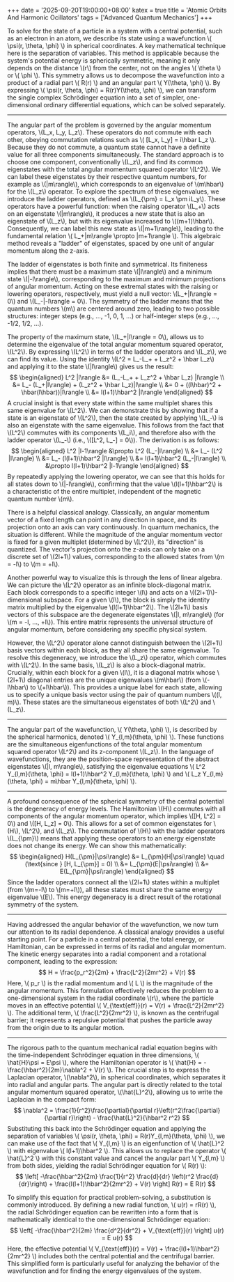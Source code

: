 +++
date = '2025-09-20T19:00:00+08:00'
katex = true
title = 'Atomic Orbits And Harmonic Ocillators'
tags = ['Advanced Quantum Mechanics']
+++ 


To solve for the state of a particle in a system with a central potential, such as an electron in an atom, we describe its state using a wavefunction \\( \psi(r, \theta, \phi) \\) in spherical coordinates. A key mathematical technique here is the separation of variables. This method is applicable because the system's potential energy is spherically symmetric, meaning it only depends on the distance \\(r\\) from the center, not on the angles \\( \theta \\) or \\( \phi \\). This symmetry allows us to decompose the wavefunction into a product of a radial part \\( R(r) \\) and an angular part \\( Y(\theta, \phi) \\). By expressing \\( \psi(r, \theta, \phi) = R(r)Y(\theta, \phi) \\), we can transform the single complex Schrödinger equation into a set of simpler, one-dimensional ordinary differential equations, which can be solved separately.

---

The angular part of the problem is governed by the angular momentum operators, \\(L_x, L_y, L_z\\). These operators do not commute with each other, obeying commutation relations such as \\( [L_x, L_y] = i\hbar L_z \\). Because they do not commute, a quantum state cannot have a definite value for all three components simultaneously. The standard approach is to choose one component, conventionally \\(L_z\\), and find its common eigenstates with the total angular momentum squared operator \\(L^2\\). We can label these eigenstates by their respective quantum numbers, for example as \\(|m\rangle\\), which corresponds to an eigenvalue of \\(m\hbar\\) for the \\(L_z\\) operator. To explore the spectrum of these eigenvalues, we introduce the ladder operators, defined as \\(L_{\pm} = L_x \pm iL_y\\). These operators have a powerful function: when the raising operator \\(L_+\\) acts on an eigenstate \\(|m\rangle\\), it produces a new state that is also an eigenstate of \\(L_z\\), but with its eigenvalue increased to \\((m+1)\hbar\\). Consequently, we can label this new state as \\(|m+1\rangle\\), leading to the fundamental relation \\( L_+|m\rangle \propto |m+1\rangle \\). This algebraic method reveals a "ladder" of eigenstates, spaced by one unit of angular momentum along the z-axis.

The ladder of eigenstates is both finite and symmetrical. Its finiteness implies that there must be a maximum state \\(|l\rangle\\) and a minimum state \\(|-l\rangle\\), corresponding to the maximum and minimum projections of angular momentum. Acting on these extremal states with the raising or lowering operators, respectively, must yield a null vector: \\(L_+|l\rangle = 0\\) and \\(L_-|-l\rangle = 0\\). The symmetry of the ladder means that the quantum numbers \\(m\\) are centered around zero, leading to two possible structures: integer steps (e.g., ..., -1, 0, 1, ...) or half-integer steps (e.g., ..., -1/2, 1/2, ...).

The property of the maximum state, \\(L_+|l\rangle = 0\\), allows us to determine the eigenvalue of the total angular momentum squared operator, \\(L^2\\). By expressing \\(L^2\\) in terms of the ladder operators and \\(L_z\\), we can find its value. Using the identity \\(L^2 = L_-L_+ + L_z^2 + \hbar L_z\\) and applying it to the state \\(|l\rangle\\) gives us the result:
$$
\begin{aligned}
L^2 |l\rangle &= (L_-L_+ + L_z^2 + \hbar L_z) |l\rangle \\
&= L_- (L_+|l\rangle) + (L_z^2 + \hbar L_z)|l\rangle \\
&= 0 + ((l\hbar)^2 + \hbar(l\hbar))|l\rangle \\
&= l(l+1)\hbar^2 |l\rangle
\end{aligned}
$$
A crucial insight is that every state within the same multiplet shares this same eigenvalue for \\(L^2\\). We can demonstrate this by showing that if a state is an eigenstate of \\(L^2\\), then the state created by applying \\(L_-\\) is also an eigenstate with the same eigenvalue. This follows from the fact that \\(L^2\\) commutes with its components \\(L_i\\), and therefore also with the ladder operator \\(L_-\\) (i.e., \\([L^2, L_-] = 0\\)). The derivation is as follows:
$$
\begin{aligned}
L^2 |l-1\rangle &\propto L^2 (L_-|l\rangle) \\
&= L_- (L^2 |l\rangle) \\
&= L_- (l(l+1)\hbar^2 |l\rangle) \\
&= l(l+1)\hbar^2 (L_-|l\rangle) \\
&\propto l(l+1)\hbar^2 |l-1\rangle
\end{aligned}
$$
By repeatedly applying the lowering operator, we can see that this holds for all states down to \\(|-l\rangle\\), confirming that the value \\(l(l+1)\hbar^2\\) is a characteristic of the entire multiplet, independent of the magnetic quantum number \\(m\\).

There is a helpful classical analogy. Classically, an angular momentum vector of a fixed length can point in any direction in space, and its projection onto an axis can vary continuously. In quantum mechanics, the situation is different. While the magnitude of the angular momentum vector is fixed for a given multiplet (determined by \\(L^2\\)), its "direction" is quantized. The vector's projection onto the z-axis can only take on a discrete set of \\(2l+1\\) values, corresponding to the allowed states from \\(m = -l\\) to \\(m = +l\\).

Another powerful way to visualize this is through the lens of linear algebra. We can picture the \\(L^2\\) operator as an infinite block-diagonal matrix. Each block corresponds to a specific integer \\(l\\) and acts on a \\((2l+1)\\)-dimensional subspace. For a given \\(l\\), the block is simply the identity matrix multiplied by the eigenvalue \\(l(l+1)\hbar^2\\). The \\(2l+1\\) basis vectors of this subspace are the degenerate eigenstates \\(|l, m\rangle\\) (for \\(m = -l, ..., +l\\)). This entire matrix represents the universal structure of angular momentum, before considering any specific physical system.

However, the \\(L^2\\) operator alone cannot distinguish between the \\(2l+1\\) basis vectors within each block, as they all share the same eigenvalue. To resolve this degeneracy, we introduce the \\(L_z\\) operator, which commutes with \\(L^2\\). In the same basis, \\(L_z\\) is also a block-diagonal matrix. Crucially, within each block for a given \\(l\\), it is a diagonal matrix whose \\(2l+1\\) diagonal entries are the unique eigenvalues \\(m\hbar\\) (from \\(-l\hbar\\) to \\(+l\hbar\\)). This provides a unique label for each state, allowing us to specify a unique basis vector using the pair of quantum numbers \\((l, m)\\). These states are the simultaneous eigenstates of both \\(L^2\\) and \\(L_z\\).

---

The angular part of the wavefunction, \\( Y(\theta, \phi) \\), is described by the spherical harmonics, denoted \\( Y_{l,m}(\theta, \phi) \\). These functions are the simultaneous eigenfunctions of the total angular momentum squared operator \\(L^2\\) and its z-component \\(L_z\\). In the language of wavefunctions, they are the position-space representation of the abstract eigenstates \\(|l, m\rangle\\), satisfying the eigenvalue equations \\( L^2 Y_{l,m}(\theta, \phi) = l(l+1)\hbar^2 Y_{l,m}(\theta, \phi) \\) and \\( L_z Y_{l,m}(\theta, \phi) = m\hbar Y_{l,m}(\theta, \phi) \\).

---

A profound consequence of the spherical symmetry of the central potential is the degeneracy of energy levels. The Hamiltonian \\(H\\) commutes with all components of the angular momentum operator, which implies \\([H, L^2] = 0\\) and \\([H, L_z] = 0\\). This allows for a set of common eigenstates for \\(H\\), \\(L^2\\), and \\(L_z\\). The commutation of \\(H\\) with the ladder operators \\(L_{\pm}\\) means that applying these operators to an energy eigenstate does not change its energy. We can show this mathematically:
$$
\begin{aligned}
H(L_{\pm}|\psi\rangle) &= L_{\pm}(H|\psi\rangle) \quad (\text{since } [H, L_{\pm}] = 0) \\
&= L_{\pm}(E|\psi\rangle) \\
&= E(L_{\pm}|\psi\rangle)
\end{aligned}
$$
Since the ladder operators connect all the \\(2l+1\\) states within a multiplet (from \\(m=-l\\) to \\(m=+l\\)), all these states must share the same energy eigenvalue \\(E\\). This energy degeneracy is a direct result of the rotational symmetry of the system.

---

Having addressed the angular behavior of the wavefunction, we now turn our attention to its radial dependence. A classical analogy provides a useful starting point. For a particle in a central potential, the total energy, or Hamiltonian, can be expressed in terms of its radial and angular momentum. The kinetic energy separates into a radial component and a rotational component, leading to the expression:
$$
H = \frac{p_r^2}{2m} + \frac{L^2}{2mr^2} + V(r)
$$
Here, \\( p_r \\) is the radial momentum and \\( L \\) is the magnitude of the angular momentum. This formulation effectively reduces the problem to a one-dimensional system in the radial coordinate \\(r\\), where the particle moves in an effective potential \\( V_{\text{eff}}(r) = V(r) + \frac{L^2}{2mr^2} \\). The additional term, \\( \frac{L^2}{2mr^2} \\), is known as the centrifugal barrier; it represents a repulsive potential that pushes the particle away from the origin due to its angular motion.

---

The rigorous path to the quantum mechanical radial equation begins with the time-independent Schrödinger equation in three dimensions, \\( \hat{H}\psi = E\psi \\), where the Hamiltonian operator is \\( \hat{H} = -\frac{\hbar^2}{2m}\nabla^2 + V(r) \\). The crucial step is to express the Laplacian operator, \\(\nabla^2\\), in spherical coordinates, which separates it into radial and angular parts. The angular part is directly related to the total angular momentum squared operator, \\(\hat{L}^2\\), allowing us to write the Laplacian in the compact form:
$$
\nabla^2 = \frac{1}{r^2}\frac{\partial}{\partial r}\left(r^2\frac{\partial}{\partial r}\right) - \frac{\hat{L}^2}{\hbar^2 r^2}
$$
Substituting this back into the Schrödinger equation and applying the separation of variables \\( \psi(r, \theta, \phi) = R(r)Y_{l,m}(\theta, \phi) \\), we can make use of the fact that \\( Y_{l,m} \\) is an eigenfunction of \\( \hat{L}^2 \\) with eigenvalue \\( l(l+1)\hbar^2 \\). This allows us to replace the operator \\( \hat{L}^2 \\) with this constant value and cancel the angular part \\( Y_{l,m} \\) from both sides, yielding the radial Schrödinger equation for \\( R(r) \\):
$$
\left[ -\frac{\hbar^2}{2m} \frac{1}{r^2} \frac{d}{dr} \left(r^2 \frac{d}{dr}\right) + \frac{l(l+1)\hbar^2}{2mr^2} + V(r) \right] R(r) = E R(r)
$$

To simplify this equation for practical problem-solving, a substitution is commonly introduced. By defining a new radial function, \\( u(r) = rR(r) \\), the radial Schrödinger equation can be rewritten into a form that is mathematically identical to the one-dimensional Schrödinger equation:
$$
\left[ -\frac{\hbar^2}{2m} \frac{d^2}{dr^2} + V_{\text{eff}}(r) \right] u(r) = E u(r)
$$
Here, the effective potential \\( V_{\text{eff}}(r) = V(r) + \frac{l(l+1)\hbar^2}{2mr^2} \\) includes both the central potential and the centrifugal barrier. This simplified form is particularly useful for analyzing the behavior of the wavefunction and for finding the energy eigenvalues of the system.

